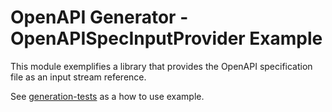 # OpenAPI Generator - OpenAPISpecInputProvider Example

This module exemplifies a library that provides the OpenAPI specification file as an input stream reference.

See [generation-tests](../generation-tests) as a how to use example.
